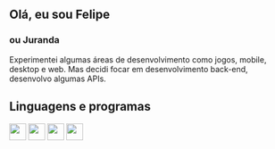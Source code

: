<head>
  <link rel="stylesheet" href="https://cdn.jsdelivr.net/gh/devicons/devicon@v2.15.1/devicon.min.css">
<head/>

## Olá, eu sou Felipe
### ou Juranda

<div style="margin-bottom: 2000px">
<a> Experimentei algumas áreas de desenvolvimento como jogos, mobile, desktop e web. Mas decidi focar em desenvolvimento back-end, desenvolvo algumas APIs.
<a/>
<div/>

  
## Linguagens e programas
  
<div>
  <img height=30cm src="https://img.shields.io/badge/-ASP.NET-purple?&logo=dotnet&logoColor=white&style=plastic">
  <img height=30cm src="https://img.shields.io/badge/-MSServer-red?&logoColor=white&style=plastic">
  <img height=30cm src="https://img.shields.io/badge/-Javascript-yellow?&logo=javascript&logoColor=white&style=plastic">
  <img height=30cm src="https://img.shields.io/badge/-Firebird-orange?&style=plastic">
<div/>
